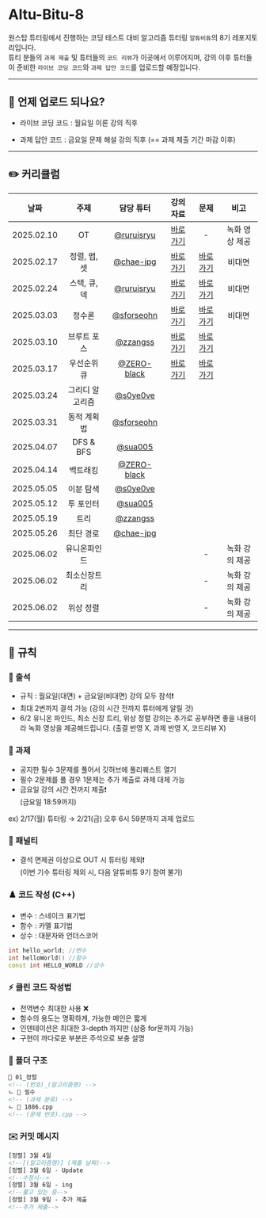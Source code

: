 # Altu-Bitu-8

원스탑 튜터링에서 진행하는 코딩 테스트 대비 알고리즘 튜터링 `알튜비튜`의 8기 레포지토리입니다.  
튜티 분들의 `과제 제출` 및 튜터들의 `코드 리뷰`가 이곳에서 이루어지며, 강의 이후 튜터들이 준비한 `라이브 코딩 코드`와 `과제 답안 코드`를 업로드할 예정입니다.

---

## 📅 언제 업로드 되나요?

-   라이브 코딩 코드 : 월요일 이론 강의 직후

-   과제 답안 코드 : 금요일 문제 해설 강의 직후 (== 과제 제출 기간 마감 이후)

---

## ✏️ 커리큘럼

| 날짜 | 주제 | 담당 튜터 | 강의 자료 | 문제 | 비고 |
| :-: | :-: | :-: |:----------------------------------------------------------------------------------------------------------------------------------------------------------------------------------------------------------------------:|:---------------------------------------------------------------------------------------------------------------------------:|:--------------:|
| 2025.02.10 | OT | [@ruruisryu](https://github.com/ruruisryu) | [바로가기](https://github.com/Altu-Bitu-8/Notice/blob/main/00_OT/00_OT.pdf) | - | 녹화 영상 제공 |
| 2025.02.17 | 정렬, 맵, 셋 | [@chae-jpg](https://github.com/chae-jpg) | [바로가기](https://github.com/Altu-Bitu-8/Notice/tree/main/01_%EC%A0%95%EB%A0%AC_%EB%A7%B5_%EC%85%8B/%EA%B0%95%EC%9D%98%EC%9E%90%EB%A3%8C) | [바로가기](https://github.com/Altu-Bitu-8/Notice/blob/main/01_%EC%A0%95%EB%A0%AC_%EB%A7%B5_%EC%85%8B/README.md) | 비대면 |
| 2025.02.24 | 스택, 큐, 덱 | [@ruruisryu](https://github.com/ruruisryu) |[바로가기](https://github.com/Altu-Bitu-8/Notice/tree/main/02_%EC%8A%A4%ED%83%9D_%ED%81%90_%EB%8D%B1/%EA%B0%95%EC%9D%98%EC%9E%90%EB%A3%8C) | [바로가기](https://github.com/Altu-Bitu-8/Notice/blob/main/02_%EC%8A%A4%ED%83%9D_%ED%81%90_%EB%8D%B1/README.md) | 비대면 |
| 2025.03.03 | 정수론 | [@sforseohn](https://github.com/sforseohn) | [바로가기](https://github.com/Altu-Bitu-8/Notice/tree/main/03_%EC%A0%95%EC%88%98%EB%A1%A0/%EA%B0%95%EC%9D%98%EC%9E%90%EB%A3%8C) | [바로가기](https://github.com/Altu-Bitu-8/Notice/blob/main/03_%EC%A0%95%EC%88%98%EB%A1%A0/README.md) | 비대면 | 
| 2025.03.10 | 브루트 포스 | [@zzangss](https://github.com/zzangss) | [바로가기](https://github.com/Altu-Bitu-8/Notice/tree/main/04_%EB%B8%8C%EB%A3%A8%ED%8A%B8%ED%8F%AC%EC%8A%A4/%EA%B0%95%EC%9D%98%EC%9E%90%EB%A3%8C) | [바로가기](https://github.com/Altu-Bitu-8/Notice/blob/main/04_%EB%B8%8C%EB%A3%A8%ED%8A%B8%ED%8F%AC%EC%8A%A4/README.md) | |
| 2025.03.17 | 우선순위 큐 | [@ZERO-black](https://github.com/ZERO-black) | [바로가기](https://github.com/Altu-Bitu-8/Notice/tree/main/05_%EC%9A%B0%EC%84%A0%EC%88%9C%EC%9C%84_%ED%81%90/%EA%B0%95%EC%9D%98%EC%9E%90%EB%A3%8C) | [바로가기](https://github.com/Altu-Bitu-8/Notice/tree/main/05_%EC%9A%B0%EC%84%A0%EC%88%9C%EC%9C%84_%ED%81%90/README.md) | |
| 2025.03.24 | 그리디 알고리즘 | [@s0ye0ve](https://github.com/s0ye0ve) | | | |
| 2025.03.31 | 동적 계획법  | [@sforseohn](https://github.com/sforseohn) | | | |
| 2025.04.07 | DFS & BFS  | [@sua005](https://github.com/sua005) | | | |
| 2025.04.14 | 백트래킹   | [@ZERO-black](https://github.com/ZERO-black) | | | |
| 2025.05.05 | 이분 탐색  | [@s0ye0ve](https://github.com/s0ye0ve) | | | |
| 2025.05.12 | 투 포인터  | [@sua005](https://github.com/sua005) | | | |
| 2025.05.19 | 트리 | [@zzangss](https://github.com/zzangss) | | | |
| 2025.05.26 | 최단 경로  | [@chae-jpg](https://github.com/chae-jpg) | | | |
| 2025.06.02 | 유니온파인드 | | | - | 녹화 강의 제공 |
| 2025.06.02 | 최소신장트리 | | | - | 녹화 강의 제공 | 
| 2025.06.02 | 위상 정렬 | | | - | 녹화 강의 제공 |

---

## 🤙 규칙

### 🎉 출석

-   규칙 : 월요일(대면) + 금요일(비대면) 강의 모두 참석❗
-   최대 2번까지 결석 가능 (강의 시간 전까지 튜터에게 알릴 것) 
-   6/2 유니온 파인드, 최소 신장 트리, 위상 정렬 강의는 추가로 공부하면 좋을 내용이라 녹화 영상을 제공해드립니다. (출결 반영 X, 과제 반영 X, 코드리뷰 X)

### 🎉 과제

-   공지한 필수 3문제를 풀어서 깃허브에 풀리퀘스트 열기
-   필수 2문제를 풀 경우 1문제는 추가 제출로 과제 대체 가능
-   금요일 강의 시간 전까지 제출❗  
    (금요일 18:59까지)

ex) 2/17(월) 튜터링 → 2/21(금) 오후 6시 59분까지 과제 업로드

### 📌 패널티

-   결석 면제권 이상으로 OUT 시 튜터링 제외❗  
    (이번 기수 튜터링 제외 시, 다음 알튜비튜 9기 참여 불가)

### ♟️ 코드 작성 (C++)

-   변수 : 스네이크 표기법
-   함수 : 카멜 표기법
-   상수 : 대문자와 언더스코어

```cpp
int hello_world; //변수
int helloWorld() //함수
const int HELLO_WORLD //상수
```

### ⚡ 클린 코드 작성법

-   전역변수 최대한 사용 ❌
-   함수의 용도는 명확하게, 가능한 메인은 짧게
-   인덴테이션은 최대한 3-depth 까지만 (삼중 for문까지 가능)
-   구현이 까다로운 부분은 주석으로 보충 설명

### 📁 폴더 구조

```html
📁 01_정렬
<!-- (번호)_(알고리즘명) -->
ㄴ 📁 필수
<!-- (과제 분류) -->
ㄴ 📄 1886.cpp
<!-- (문제 번호).cpp -->
```

### ✉️ 커밋 메시지

```html
[정렬] 3월 4일
<!--[(알고리즘명)] (제출 날짜)-->
[정렬] 3월 6일 - Update
<!--수정시-->
[정렬] 3월 6일 - ing
<!--풀고 있는 중-->
[정렬] 3월 9일 - 추가 제출
<!--추가 제출-->
```
